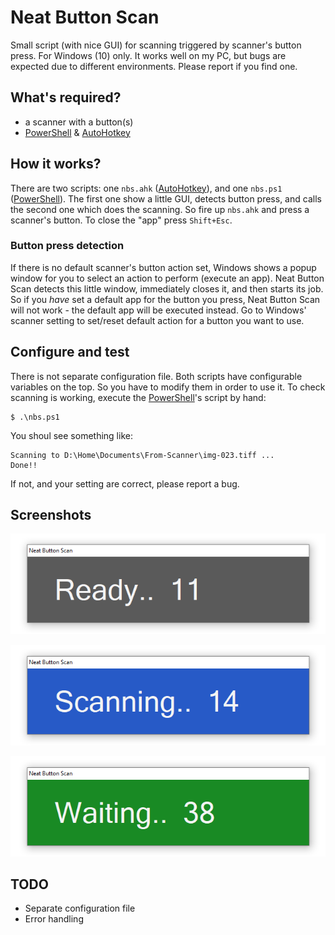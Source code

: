 # Neat Button Scan

Small script (with nice GUI) for scanning triggered by scanner's button press. For Windows (10) only.
It works well on my PC, but bugs are expected due to different environments. Please report if you find one.

## What's required?

- a scanner with a button(s)
- [PowerShell](https://github.com/PowerShell/PowerShell) & [AutoHotkey](https://www.autohotkey.com)

## How it works?

There are two scripts: one `nbs.ahk` ([AutoHotkey](https://www.autohotkey.com)), and one `nbs.ps1` ([PowerShell](https://github.com/PowerShell/PowerShell)). The first one show a little GUI, detects button press, and calls the second one which does the scanning. So fire up `nbs.ahk` and press a scanner's button. To close the "app" press `Shift+Esc`.

### Button press detection

If there is no default scanner's button action set, Windows shows a popup window for you to select an action to perform (execute an app). Neat Button Scan detects this little window, immediately closes it, and then starts its job. So if you *have* set a default app for the button you press, Neat Button Scan will not work - the default app will be executed instead. Go to Windows' scanner setting to set/reset default action for a button you want to use.

## Configure and test

There is not separate configuration file. Both scripts have configurable variables on the top. So you have to modify them in order to use it.
To check scanning is working, execute the [PowerShell](https://github.com/PowerShell/PowerShell)'s script by hand:

```
$ .\nbs.ps1
```

You shoul see something like:

```
Scanning to D:\Home\Documents\From-Scanner\img-023.tiff ...
Done!!
```

If not, and your setting are correct, please report a bug.

## Screenshots

![Ready](https://raw.githubusercontent.com/spajak/neat-button-scan/master/screenshots/ready.png)

![Scanning](https://raw.githubusercontent.com/spajak/neat-button-scan/master/screenshots/scanning.png)

![Waiting](https://raw.githubusercontent.com/spajak/neat-button-scan/master/screenshots/waiting.png)

## TODO

- Separate configuration file
- Error handling
